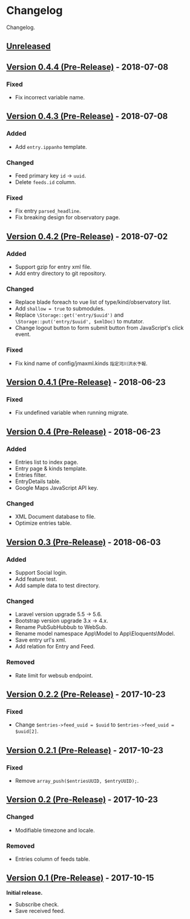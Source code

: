 # Changelog
Changelog.

## [Unreleased]

## [Version 0.4.4 (Pre-Release)][0.4.4] - 2018-07-08
### Fixed
- Fix incorrect variable name.

## [Version 0.4.3 (Pre-Release)][0.4.3] - 2018-07-08
### Added
- Add `entry.ippanho` template.

### Changed
- Feed primary key `id` -> `uuid`.
- Delete `feeds.id` column.

### Fixed
- Fix entry `parsed_headline`.
- Fix breaking design for observatory page.

## [Version 0.4.2 (Pre-Release)][0.4.2] - 2018-07-02
### Added
- Support gzip for entry xml file.
- Add entry directory to git repository.

### Changed
- Replace blade foreach to vue list of type/kind/observatory list.
- Add `shallow = true` to submodules.
- Replace `\Storage::get('entry/$uuid')` and `\Storage::put('entry/$uuid', $xmlDoc)` to mutator.
- Change logout button to form submit button from JavaScript's click event.

### Fixed
- Fix kind name of config/jmaxml.kinds `指定河川洪水予報`.

## [Version 0.4.1 (Pre-Release)][0.4.1] - 2018-06-23
### Fixed
- Fix undefined variable when running migrate.

## [Version 0.4 (Pre-Release)][0.4] - 2018-06-23
### Added
- Entries list to index page.
- Entry page & kinds template.
- Entries filter.
- EntryDetails table.
- Google Maps JavaScript API key.

### Changed
- XML Document database to file.
- Optimize entries table.

## [Version 0.3 (Pre-Release)][0.3] - 2018-06-03
### Added
- Support Social login.
- Add feature test.
- Add sample data to test directory.

### Changed
- Laravel version upgrade 5.5 -> 5.6.
- Bootstrap version upgrade 3.x -> 4.x.
- Rename PubSubHubbub to WebSub.
- Rename model namespace App\Model to App\Eloquents\Model.
- Save entry url's xml.
- Add relation for Entry and Feed.

### Removed
- Rate limit for websub endpoint.

## [Version 0.2.2 (Pre-Release)][0.2.2] - 2017-10-23
### Fixed
- Change `$entries->feed_uuid = $uuid` to `$entries->feed_uuid = $uuid[2]`.

## [Version 0.2.1 (Pre-Release)][0.2.1] - 2017-10-23
### Fixed
- Remove `array_push($entriesUUID, $entryUUID);`.

## [Version 0.2 (Pre-Release)][0.2] - 2017-10-23
### Changed
- Modifiable timezone and locale.

### Removed
- Entries column of feeds table.

## [Version 0.1 (Pre-Release)][0.1] - 2017-10-15
**Initial release.**
- Subscribe check.
- Save received feed.

[Unreleased]: https://github.com/kPherox/JMA-Publish-Sharer/compare/v0.4.4...develop
[0.4.4]: https://github.com/kPherox/JMA-Publish-Sharer/compare/v0.4.3...v0.4.4
[0.4.3]: https://github.com/kPherox/JMA-Publish-Sharer/compare/v0.4.2...v0.4.3
[0.4.2]: https://github.com/kPherox/JMA-Publish-Sharer/compare/v0.4.1...v0.4.2
[0.4.1]: https://github.com/kPherox/JMA-Publish-Sharer/compare/v0.4...v0.4.1
[0.4]: https://github.com/kPherox/JMA-Publish-Sharer/compare/v0.3...v0.4
[0.3]: https://github.com/kPherox/JMA-Publish-Sharer/compare/v0.2.2...v0.3
[0.2.2]: https://github.com/kPherox/JMA-Publish-Sharer/compare/v0.2.1...v0.2.2
[0.2.1]: https://github.com/kPherox/JMA-Publish-Sharer/compare/v0.2...v0.2.1
[0.2]: https://github.com/kPherox/JMA-Publish-Sharer/compare/v0.1...v0.2
[0.1]: https://github.com/kPherox/JMA-Publish-Sharer/compare/3a2ef9c...v0.1

